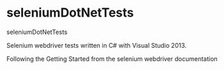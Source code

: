 seleniumDotNetTests
===================

seleniumDotNetTests

Selenium webdriver tests written in C# with Visual Studio 2013.

Following the <link url=https://code.google.com/p/selenium/wiki/GettingStarted>Getting Started</link> from the selenium webdriver documentation
